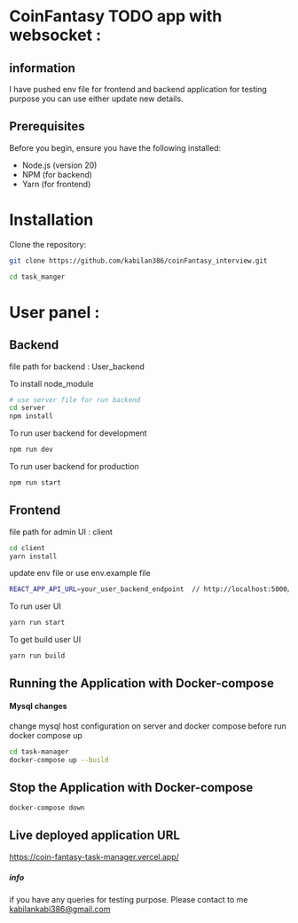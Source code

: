 # CoinFantasy TODO app with websocket :

## information

I have pushed env file for frontend and backend application for testing purpose you can use either update new details.

## Prerequisites
Before you begin, ensure you have the following installed:

- Node.js (version 20)
- NPM (for backend)
- Yarn (for frontend)

# Installation
Clone the repository:

```bash
git clone https://github.com/kabilan386/coinFantasy_interview.git

cd task_manger

```

# User panel : 

## Backend

file path for backend : User_backend 

To install node_module 

```bash 
# use server file for run backend
cd server
npm install 
```
To run user backend for development 
```bash
npm run dev 
```
To run user backend for production 
```bash
npm run start 
```

## Frontend

file path for admin UI : client

```bash
cd client
yarn install 
```

update env file or use env.example file 
```bash
REACT_APP_API_URL=your_user_backend_endpoint  // http://localhost:5000/
```

To run user UI 
```bash
yarn run start 
```

To get build user UI
```bash
yarn run build 
```

## Running the Application with Docker-compose

#### Mysql changes 

change mysql host configuration on server and docker compose before run docker compose up

```bash
cd task-manager
docker-compose up --build
```

## Stop the Application with Docker-compose
```bash
docker-compose down
```
## Live deployed application URL
https://coin-fantasy-task-manager.vercel.app/

##### info 
if you have any queries for testing purpose. Please contact to me kabilankabi386@gmail.com